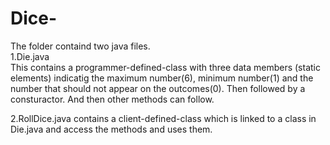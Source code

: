 # Dice-
The folder containd two java files.<br />
1.Die.java<br />
This contains a programmer-defined-class with three data members (static elements) indicatig the maximum number(6), minimum number(1) and the number that should not appear on the outcomes(0).
Then followed by a consturactor. And then other methods can follow.

2.RollDice.java contains a client-defined-class which is linked to a class in Die.java and access the methods and uses them.
